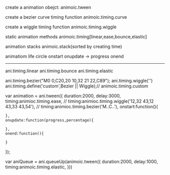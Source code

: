 create a animation obejct:
	animoic.tween

create a bezier curve timing function
	animoic.timing.curve

create a wiggle timing function
	animoic.timing.wiggle

static animation methods
	animoic.timing[linear,ease,bounce,elastic]

animation stacks
	animoic.stack(sorted by creating time)

animatiom life circle
	onstart
	onupdate -> progress
	onend


---

ani.timing.linear
ani.timing.bounce
ani.timing.elastic

ani.timing.bezier("M0 0,C20,20 10,32 21 22,C89");
ani.timing.wiggle('')
ani.timing.define('custom',Bezier || Wiggle);// animoic.timing.custom

var animation = ani.tween({
	duration:2000,
	delay:3000,
	timing:animioc.timing.ease,
	// timing:animioc.timing.wiggle('12,32 43,12 43,33 43,54'),
	// timing:animioc.timing.bezier('M..C..'),
	onstart:function(){

	},
	onupdate:function(progress,percentage){

	},
	onend:function(){

	}
});

var aniQueue = ani.queueUp(animoic.tween({
	duration:2000,
	delay:1000,
	timing:animoic.timing.elastic,
}))


